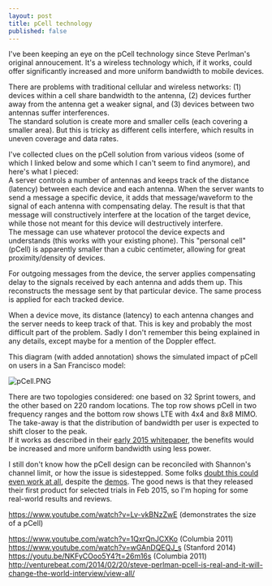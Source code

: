 ```yaml
---
layout: post
title: pCell technology
published: false
---
```



I've been keeping an eye on the pCell technology since Steve Perlman's original annoucement. It's a wireless technology which, if it works, could offer significantly increased and more uniform bandwidth to mobile devices. 

There are problems with traditional cellular and wireless networks: (1) devices within a cell share bandwidth to the antenna, (2) devices further away from the antenna get a weaker signal, and (3) devices between two antennas suffer interferences.  
The standard solution is create more and smaller cells (each covering a smaller area). But this is tricky as different cells interfere, which results in uneven coverage and data rates.  

I've collected clues on the pCell solution from various videos (some of which I linked below and some which I can't seem to find anymore), and here's what I pieced:  
A server controls a number of antennas and keeps track of the distance (latency) between each device and each antenna. When the server wants to send a message a specific device, it adds that message/waveform to the signal of each antenna with compensating delay. The result is that that message will constructively interfere at the location of the target device, while those not meant for this device will destructively interfere.  
The message can use whatever protocol the device expects and understands (this works with your existing phone). This "personal cell" (pCell) is apparently smaller than a cubic centimeter, allowing for great proximity/density of devices.  

For outgoing messages from the device, the server applies compensating delay to the signals received by each antenna and adds them up. This reconstructs the message sent by that particular device. The same process is applied for each tracked device.  

When a device move, its distance (latency) to each antenna changes and the server needs to keep track of that. This is key and probably the most difficult part of the problem. Sadly I don't remember this being explained in any details, except maybe for a mention of the Doppler effect.  


This diagram (with added annotation) shows the simulated impact of pCell on users in a San Francisco model:  

![pCell.PNG]({{site.baseurl}}/archives/images/pCell.PNG)

There are two topologies considered: one based on 32 Sprint towers, and the other based on 220 random locations. The top row shows pCell in two frequency ranges and the bottom row shows LTE with 4x4 and 8x8 MIMO. The take-away is that the distribution of bandwidth per user is expected to shift closer to the peak.  
If it works as described in their [early 2015 whitepaper](http://www.rearden.com/artemis/An-Introduction-to-pCell-White-Paper-150224.pdf), the benefits would be increased and more uniform bandwidth using less power. 


I still don't know how the pCell design can be reconciled with Shannon's channel limit, or how the issue is sidestepped. Some folks [doubt this could even work at all](http://www.quora.com/Is-pCell-from-Artemis-really-the-Holy-Grail-of-wireless-networking), despite the [demos](https://www.youtube.com/channel/UCgDns8O1TwKMoSuG0JTaVQA/videos). The good news is that they released their first product for selected trials in Feb 2015, so I'm hoping for some real-world results and reviews. 



https://www.youtube.com/watch?v=Lv-vkBNzZwE (demonstrates the size of a pCell)

https://www.youtube.com/watch?v=1QxrQnJCXKo (Columbia 2011)
https://www.youtube.com/watch?v=wGAnDQEQJ_s (Stanford 2014) 
https://youtu.be/NKFyCOoo5Y4?t=26m16s (Columbia 2011)
http://venturebeat.com/2014/02/20/steve-perlman-pcell-is-real-and-it-will-change-the-world-interview/view-all/





